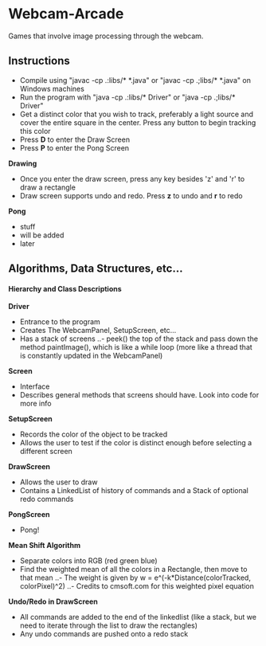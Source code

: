 # Webcam-Arcade

Games that involve image processing through the webcam.

## Instructions
* Compile using "javac -cp .:libs/\* \*.java" or "javac -cp .;libs/\* \*.java" on Windows machines
* Run the program with "java -cp .:libs/\* Driver" or "java -cp .;libs/\* Driver"
* Get a distinct color that you wish to track, preferably a light source and cover the entire square in the center. Press any button to begin tracking this color
* Press **D** to enter the Draw Screen
* Press **P** to enter the Pong Screen

__Drawing__
* Once you enter the draw screen, press any key besides 'z' and 'r' to draw a rectangle
* Draw screen supports undo and redo. Press __z__ to undo and __r__ to redo

__Pong__
* stuff
* will be added
* later


## Algorithms, Data Structures, etc...

#### Hierarchy and Class Descriptions

__Driver__
- Entrance to the program
- Creates The WebcamPanel, SetupScreen, etc...
- Has a stack of screens
..- peek() the top of the stack and pass down the method paintImage(), which is like a while loop (more like a thread that is constantly updated in the WebcamPanel)

__Screen__
- Interface
- Describes general methods that screens should have. Look into code for more info

__SetupScreen__
- Records the color of the object to be tracked
- Allows the user to test if the color is distinct enough before selecting a different screen

__DrawScreen__
- Allows the user to draw
- Contains a LinkedList of history of commands and a Stack of optional redo commands

__PongScreen__
- Pong!

__Mean Shift Algorithm__
- Separate colors into RGB (red green blue)
- Find the weighted mean of all the colors in a Rectangle, then move to that mean
..- The weight is given by w = e^(-k*Distance(colorTracked, colorPixel)^2)
..- Credits to cmsoft.com for this weighted pixel equation

__Undo/Redo in DrawScreen__
- All commands are added to the end of the linkedlist (like a stack, but we need to iterate through the list to draw the rectangles)
- Any undo commands are pushed onto a redo stack
